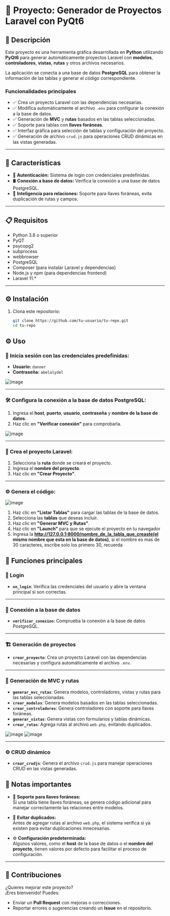 # 📌 Proyecto: Generador de Proyectos Laravel con PyQt6

## 🧩 Descripción

Este proyecto es una herramienta gráfica desarrollada en **Python** utilizando **PyQt6** para generar automáticamente proyectos Laravel con **modelos**, **controladores**, **vistas**, **rutas** y otros archivos necesarios.

La aplicación se conecta a una base de datos **PostgreSQL** para obtener la información de las tablas y generar el código correspondiente.

### Funcionalidades principales

- ✅ Crea un proyecto Laravel con las dependencias necesarias.
- ✅ Modifica automáticamente el archivo `.env` para configurar la conexión a la base de datos.
- ✅ Generación de **MVC** y **rutas** basados en las tablas seleccionadas.
- ✅ Soporte para tablas con **llaves foráneas**.
- ✅ Interfaz gráfica para selección de tablas y configuración del proyecto.
- ✅ Generación de archivo `crud.js` para operaciones CRUD dinámicas en las vistas generadas.

---

## 🚀 Características

- 🔐 **Autenticación:** Sistema de login con credenciales predefinidas.
- 🛢️ **Conexión a base de datos:** Verifica la conexión a una base de datos PostgreSQL.
- 🧠 **Inteligencia para relaciones:** Soporte para llaves foráneas, evita duplicación de rutas y campos.

---

## 📋 Requisitos

- Python 3.8 o superior
 - PyQT
 - psycopg2
 - subprocess
 - webbrowser
- PostgreSQL  
- Composer (para instalar Laravel y dependencias)  
- Node.js y npm (para dependencias frontend)  
- Laravel 11.\*

---

## ⚙️ Instalación

1. Clona este repositorio:
   ```bash
   git clone https://github.com/tu-usuario/tu-repo.git
   cd tu-repo   


## ⚙️ Uso 
### 🔐 Inicia sesión con las credenciales predefinidas:

- **Usuario:** `danner`  
- **Contraseña:** `abelalydel`

![image](https://github.com/user-attachments/assets/64ce47dc-e5e9-4c0e-82d1-b2e4a794197d)


---

### 🛠️ Configura la conexión a la base de datos PostgreSQL:

1. Ingresa el **host**, **puerto**, **usuario**, **contraseña** y **nombre de la base de datos**.
2. Haz clic en **"Verificar conexión"** para comprobarla.
   
![image](https://github.com/user-attachments/assets/b881035b-a6cb-4845-9437-7bb15aa985fc)


---

### 🧱 Crea el proyecto Laravel:

1. Selecciona la **ruta** donde se creará el proyecto.
2. Ingresa el **nombre del proyecto**.
3. Haz clic en **"Crear Proyecto"**.

---

### ⚙️ Genera el código:
![image](https://github.com/user-attachments/assets/75ba0a79-7c05-4a46-89d5-3fb5ce3d5662)


1. Haz clic en **"Listar Tablas"** para cargar las tablas de la base de datos.
2. Selecciona las **tablas** que deseas incluir.
3. Haz clic en **"Generar MVC y Rutas"**.
4. Haz clic en **"Launch"** para que se ejecute el proyecto en tu navegador
5. Ingresa la **http://127.0.0.1:8000/nombre_de_la_tabla_que_creaste(el mismo nombre que esta en la base de datos)**, si el nombre es mas de 30 caracteres, escribe solo los primero 30, recuerda 


## 🧩 Funciones principales

### 🔑 Login
- **`on_login`**: Verifica las credenciales del usuario y abre la ventana principal si son correctas.

---

### 🔌 Conexión a la base de datos
- **`verificar_conexion`**: Comprueba la conexión a la base de datos PostgreSQL.

---

### 🏗️ Generación de proyectos
- **`crear_proyecto`**: Crea un proyecto Laravel con las dependencias necesarias y configura automáticamente el archivo `.env`.

---

### 🧱 Generación de MVC y rutas
- **`generar_mvc_rutas`**: Genera modelos, controladores, vistas y rutas para las tablas seleccionadas.
- **`crear_modelos`**: Genera modelos basados en las tablas seleccionadas.
- **`crear_controladores`**: Genera controladores con soporte para llaves foráneas.
- **`generar_vistas`**: Genera vistas con formularios y tablas dinámicas.
- **`crear_rutas`**: Agrega rutas al archivo `web.php`, evitando duplicados.

![image](https://github.com/user-attachments/assets/55e2424d-4cb4-465d-9851-e0beb8462858)
![image](https://github.com/user-attachments/assets/5786f49d-a129-4a16-b056-32a858b75f7f)

---

### ⚙️ CRUD dinámico
- **`crear_crudjs`**: Genera el archivo `crud.js` para manejar operaciones CRUD en las vistas generadas.



## 📝 Notas importantes

- 🔗 **Soporte para llaves foráneas:**  
  Si una tabla tiene llaves foráneas, se genera código adicional para manejar correctamente las relaciones entre modelos.

- 🚫 **Evitar duplicados:**  
  Antes de agregar rutas al archivo `web.php`, el sistema verifica si ya existen para evitar duplicaciones innecesarias.

- ⚙️ **Configuración predeterminada:**  
  Algunos valores, como el **host** de la base de datos o el **nombre del proyecto**, tienen valores por defecto para facilitar el proceso de configuración.

---

## 🤝 Contribuciones

¿Quieres mejorar este proyecto?  
¡Eres bienvenido! Puedes:

- Enviar un **Pull Request** con mejoras o correcciones.
- Reportar errores o sugerencias creando un **Issue** en el repositorio.
